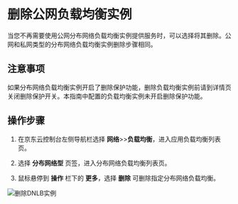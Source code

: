 # 删除公网负载均衡实例

当您不再需要使用公网分布网络负载均衡实例提供服务时，可以选择将其删除。公网和私网类型的分布网络负载均衡实例删除步骤相同。
## 注意事项
如果分布网络负载均衡实例开启了删除保护功能，删除负载均衡实例前请到详情页关闭删除保护开关。本指南中配置的负载均衡实例未开启删除保护功能。
## 操作步骤

 1. 在京东云控制台左侧导航栏选择 **网络**>>**负载均衡**，进入应用负载均衡列表页。
 
 2. 选择 **分布网络型** 页签，进入分布网络负载均衡列表页。
 
 3. 鼠标悬停到 **操作** 栏下的 **更多**，选择 **删除** 可删除指定分布网络负载均衡。
 
 ![删除DNLB实例](../../../../image/Networking/DNLB/XXX.png)


